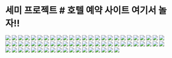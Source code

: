 # 세미 프로젝트 # 호텔 예약 사이트 여기서 놀자!!
<img src="https://user-images.githubusercontent.com/105775495/197496842-42cc9f1b-5970-482d-8b8f-e51ca5cadbbd.PNG">
<img src="https://user-images.githubusercontent.com/105775495/197496846-b9949768-cf4e-44db-8a58-74a6b6117b29.PNG">
<img src="https://user-images.githubusercontent.com/105775495/197496854-2e5b25db-d2ce-4cb6-a801-16d8ffb76a5e.PNG">
<img src="https://user-images.githubusercontent.com/105775495/197496859-f7a6d4ef-dd2a-46a6-91e5-72ed7236dafe.PNG">
<img src="https://user-images.githubusercontent.com/105775495/197496866-a971bd7e-c2c9-4a56-aeb6-b6567479b156.PNG">
<img src="https://user-images.githubusercontent.com/105775495/197496872-e34a8f94-3715-425d-97b1-203d1681c6f9.PNG">
<img src="https://user-images.githubusercontent.com/105775495/197496874-fbcb4fc5-1843-4f14-aae3-d6c715136c6b.PNG">
<img src="https://user-images.githubusercontent.com/105775495/197496880-b69726a1-ca69-4d41-ae93-022cd469a614.PNG">
<img src="https://user-images.githubusercontent.com/105775495/197496881-18c1690b-35d8-48ad-8848-0954be5af851.PNG">
<img src="https://user-images.githubusercontent.com/105775495/197496884-9fd8af0b-753c-4304-b894-19ff7f7e568b.PNG">
<img src="https://user-images.githubusercontent.com/105775495/197496886-ca0bdd9b-2135-45ee-b269-06838c9fcaa5.PNG">
<img src="https://user-images.githubusercontent.com/105775495/197496896-9b0a5f4e-dcf8-4911-89b8-d1141057b510.PNG">
<img src="https://user-images.githubusercontent.com/105775495/197496899-28ef6f13-7998-4967-b5c0-7dccb4f4a368.PNG">
<img src="https://user-images.githubusercontent.com/105775495/197496901-b96a3b55-0dbb-41b2-a7c8-fb8eba56436c.PNG">
<img src="https://user-images.githubusercontent.com/105775495/197496903-55a15865-3907-4b1e-8a58-68529459ecc5.PNG">
<img src="https://user-images.githubusercontent.com/105775495/197496906-251a9320-b92e-4c72-9cf4-3d61a1f66a3b.PNG">
<img src="https://user-images.githubusercontent.com/105775495/197496912-7e469fcc-f363-4d11-be0f-bbeac21bf82e.PNG">
<img src="https://user-images.githubusercontent.com/105775495/197496915-6ad90069-86c3-4ae7-8925-43664fcaf47f.PNG">
<img src="https://user-images.githubusercontent.com/105775495/197496917-d8decaca-16b4-45ae-aea0-5bc6133a623c.PNG">
<img src="https://user-images.githubusercontent.com/105775495/197496923-4b0d4b36-d50d-403e-9e47-6780afc374ca.PNG">
<img src="https://user-images.githubusercontent.com/105775495/197496926-1d15490f-e4f4-4020-82cd-fd5e6774f921.PNG">
<img src="https://user-images.githubusercontent.com/105775495/197496929-5dbbb70e-0bde-4f04-8c44-37a0aff42caf.PNG">
<img src="https://user-images.githubusercontent.com/105775495/197496931-bdeea63e-d6f5-4d24-9a15-640ce18b4a09.PNG">
<img src="https://user-images.githubusercontent.com/105775495/197496933-add5e44f-c9da-410e-bd35-db269f7b5d23.PNG">
<img src="https://user-images.githubusercontent.com/105775495/197496945-d77a7dcc-a252-452f-89a3-a8f32b88b610.PNG">
<img src="https://user-images.githubusercontent.com/105775495/197496946-d4a1ad57-abd8-4091-a86a-04ceae632ea1.PNG">
<img src="https://user-images.githubusercontent.com/105775495/197496949-23598b84-c204-4fbb-9b3e-4c8a8001ecad.PNG">
<img src="https://user-images.githubusercontent.com/105775495/197496951-72765a77-0aee-49a8-a4b5-f474deae0270.PNG">
<img src="https://user-images.githubusercontent.com/105775495/197496955-9ac7106e-9637-4fe9-bb27-625a64fa7154.PNG">
<img src="https://user-images.githubusercontent.com/105775495/197496959-dbacd65d-7728-4672-93fc-d61f8af627d3.PNG">
<img src="https://user-images.githubusercontent.com/105775495/197496963-a8baffeb-d189-44e0-8bde-9e4e831bdfb1.PNG">
<img src="https://user-images.githubusercontent.com/105775495/197496966-b29f29ba-fc0b-4271-a212-3c74ae4e06e0.PNG">
<img src="https://user-images.githubusercontent.com/105775495/197496971-8f431ef0-bfaf-4c49-8397-535f3e915109.PNG">
<img src="https://user-images.githubusercontent.com/105775495/197496973-913b2e10-8745-4235-8baf-0d0d854ad496.PNG">
<img src="https://user-images.githubusercontent.com/105775495/197496975-3644ffed-e15f-4a98-b252-76686a675054.PNG">
<img src="https://user-images.githubusercontent.com/105775495/197496979-2c214017-1be1-48e2-be0f-a1f8f499eafe.PNG">
<img src="https://user-images.githubusercontent.com/105775495/197496984-b0b961d3-7478-4481-9912-4c1de6465941.PNG">
<img src="https://user-images.githubusercontent.com/105775495/197496989-0d20ba91-b633-497a-ac66-11b901c1e4e8.PNG">
<img src="https://user-images.githubusercontent.com/105775495/197496995-95a986ea-74bf-477a-8287-19526a921f1c.PNG">
<img src="https://user-images.githubusercontent.com/105775495/197496999-97b343d5-cfae-446c-b9f2-42fb054fda6a.PNG">
<img src="https://user-images.githubusercontent.com/105775495/197497004-61e8b182-a814-4869-a22a-2621721eb27b.PNG">
<img src="https://user-images.githubusercontent.com/105775495/197497010-0d09833d-cc2b-4f64-aab2-1ee8005516a0.PNG">
<img src="https://user-images.githubusercontent.com/105775495/197497013-09e27c82-b625-4156-b836-593a6b2f9071.PNG">
<img src="https://user-images.githubusercontent.com/105775495/197497015-afcdf6aa-f33a-4cdf-8bfc-eed144b86d16.PNG">
<img src="https://user-images.githubusercontent.com/105775495/197497022-577ffb1a-297f-4512-b3a9-b5ea5ca6b976.PNG">
<img src="https://user-images.githubusercontent.com/105775495/197497026-67d65cdc-1655-4202-8206-e34f77ff1db1.PNG">
<img src="https://user-images.githubusercontent.com/105775495/197497030-24c4ada8-c7e7-4549-810a-f430fa10558e.PNG">
<img src="https://user-images.githubusercontent.com/105775495/197497031-7e22ee09-ebaa-4343-b41f-bb7e8dff3271.PNG">
<img src="https://user-images.githubusercontent.com/105775495/197497039-ffde9ac7-4f06-402f-8d32-08903d4b9cc3.PNG">
<img src="https://user-images.githubusercontent.com/105775495/197497041-e72b37ec-2557-4dfa-9560-2b5cf6c7304f.PNG">
<img src="https://user-images.githubusercontent.com/105775495/197497045-8d61b75d-68bc-4310-9cc6-d8b20bff24c2.PNG">
<img src="https://user-images.githubusercontent.com/105775495/197497050-4f2465c7-bbb5-4d2d-8fb0-d8e971428006.PNG">
<img src="https://user-images.githubusercontent.com/105775495/197497053-efec2653-c4ed-4f10-afba-c2f1c33b40b3.PNG">
<img src="https://user-images.githubusercontent.com/105775495/197497056-023b14fe-b457-48dc-8a4e-07de2ceb052f.PNG">
<img src="https://user-images.githubusercontent.com/105775495/197497061-f3f3683a-84c2-4425-80c2-819175fc215d.PNG">
<img src="https://user-images.githubusercontent.com/105775495/197497066-1688b948-316a-4709-adf5-323bcf7c37bd.PNG">
<img src="https://user-images.githubusercontent.com/105775495/197497072-a2f8c63d-ca3c-46f1-92b3-9f449af75143.PNG">
<img src="https://user-images.githubusercontent.com/105775495/197497079-56f6771a-95ee-4f0f-9979-c430d0e40ff2.PNG">
<img src="https://user-images.githubusercontent.com/105775495/197497085-46d279e9-e92d-4de3-9866-07de766eaedb.PNG">
<img src="https://user-images.githubusercontent.com/105775495/197497092-bec0092b-330e-4dc5-a6a3-2ba4a3bbece7.PNG">
<img src="https://user-images.githubusercontent.com/105775495/197499855-df43db80-aa8e-43cf-9297-784764e0cc3d.png">
<img src="https://user-images.githubusercontent.com/105775495/197497102-a8ba946f-2582-40cd-83a0-3c1a46b8b12b.PNG">
<img src="https://user-images.githubusercontent.com/105775495/197497105-fb0adb0a-643c-4097-a74a-df2fcfc9e36b.PNG">
<img src="https://user-images.githubusercontent.com/105775495/197497111-8c5ba18f-c5f3-409b-99c6-01c9209a6ba9.PNG">
<img src="https://user-images.githubusercontent.com/105775495/197497119-0a5faef9-e68c-44e3-aab8-429bdfcbcbe8.PNG">
<img src="https://user-images.githubusercontent.com/105775495/197497124-fcadfda5-a0b4-49dc-b317-33e00e5787d3.PNG">
<img src="https://user-images.githubusercontent.com/105775495/197497127-ea9c1732-135f-4113-b8a4-f1f7b893855e.PNG">
<img src="https://user-images.githubusercontent.com/105775495/197496835-fc96e854-0c29-4df7-8085-a00849033312.PNG">
